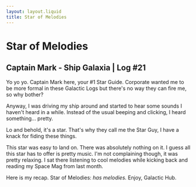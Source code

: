 ```yaml
---
layout: layout.liquid
title: Star of Melodies
---
```


# **Star of Melodies**
## Captain Mark - Ship Galaxia | Log #21


Yo yo yo. Captain Mark here, your #1 Star Guide. Corporate wanted me to be more formal in these Galactic Logs but there's no way they can fire me, so why bother?

Anyway, I was driving my ship around and started to hear some sounds I haven't heard in a while. Instead of the usual beeping and clicking, I heard something... pretty.

Lo and behold, it's a star. That's why they call me the Star Guy, I have a knack for fiding these things. 

This star was easy to land on. There was absolutely nothing on it. I guess all this star has to offer is pretty music. I'm not complaining though, it was pretty relaxing. I sat there listening to cool melodies while kicking back and reading my Space Mag from last month. 

Here is my recap. Star of Melodies: *has melodies.* Enjoy, Galactic Hub.